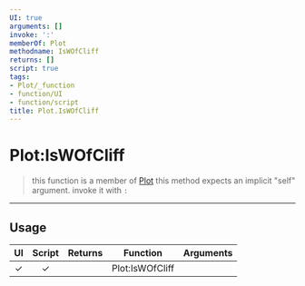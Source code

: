 ```yaml
---
UI: true
arguments: []
invoke: ':'
memberOf: Plot
methodname: IsWOfCliff
returns: []
script: true
tags:
- Plot/_function
- function/UI
- function/script
title: Plot.IsWOfCliff
---
```

# Plot:IsWOfCliff
> this function is a member of [Plot](civ-6/lua/Plot.md)
> this method expects an implicit "self" argument. invoke it with `:`
-----
## Usage
|  UI | Script | Returns | Function | Arguments |
|:---:|:------:|-------:|:--------:|:---------|
|✓|✓||Plot:IsWOfCliff||
